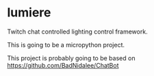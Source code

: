 # lumiere
Twitch chat controlled lighting control framework.

This is going to be a micropython project.

This project is probably going to be based on https://github.com/BadNidalee/ChatBot
